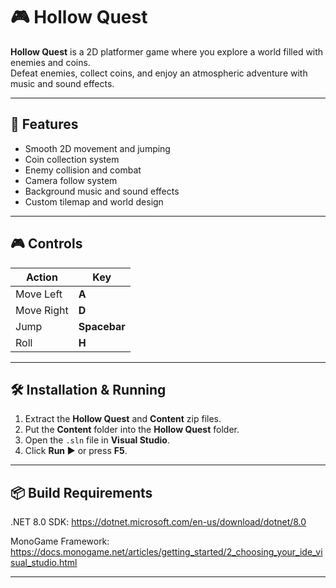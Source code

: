 # 🎮 Hollow Quest

**Hollow Quest** is a 2D platformer game where you explore a world filled with enemies and coins.  
Defeat enemies, collect coins, and enjoy an atmospheric adventure with music and sound effects.

---

## 🧩 Features
- Smooth 2D movement and jumping  
- Coin collection system  
- Enemy collision and combat  
- Camera follow system  
- Background music and sound effects  
- Custom tilemap and world design  

---

## 🎮 Controls
| Action | Key |
|--------|-----|
| Move Left | **A** |
| Move Right | **D** |
| Jump | **Spacebar** |
| Roll | **H** |

---

## 🛠️ Installation & Running
1. Extract the **Hollow Quest** and **Content** zip files.
2. Put the **Content** folder into the **Hollow Quest** folder.
3. Open the `.sln` file in **Visual Studio**.  
4. Click **Run ▶** or press **F5**.

---

## 📦 Build Requirements
.NET 8.0 SDK: https://dotnet.microsoft.com/en-us/download/dotnet/8.0

MonoGame Framework: https://docs.monogame.net/articles/getting_started/2_choosing_your_ide_visual_studio.html

---

